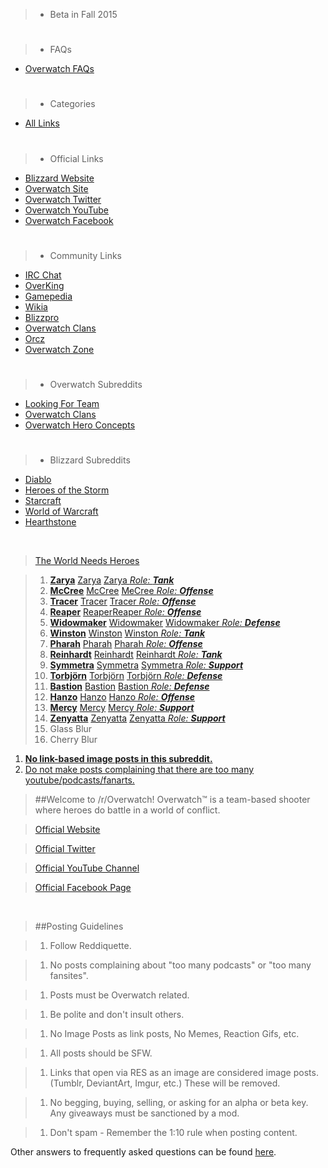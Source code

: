 > + Beta in Fall 2015

> #

> * FAQs
* [Overwatch FAQs](http://www.reddit.com/r/Overwatch/wiki/faq)

> #
> + Categories
+ [All Links](/r/overwatch)

> #

> * Official Links
* [Blizzard Website](http://blizzard.com/)
* [Overwatch Site](http://us.battle.net/overwatch/en/)
* [Overwatch Twitter](http://www.twitter.com/playoverwatch)
* [Overwatch YouTube](http://www.youtube.com/playoverwatch)
* [Overwatch Facebook](http://www.facebook.com/playoverwatch)

> #

> * Community Links
* [IRC Chat](http://webchat.freenode.net/?channels=%23Overwatch&amp;uio=d4)
* [OverKing](http://owking.com/)
* [Gamepedia](http://overwatch.gamepedia.com/Overwatch_Wiki)
* [Wikia](http://overwatch.wikia.com/wiki/Overwatch_Wiki)
* [Blizzpro](http://overwatch.blizzpro.com/)
* [Overwatch Clans](http://overwatchclans.net/)
* [Orcz](http://orcz.com/Category:Overwatch_Wiki)
* [Overwatch Zone](http://www.Overwatch.Zone)

> #

> * Overwatch Subreddits
* [Looking For Team](/r/overwatchlft)
* [Overwatch Clans](/r/OverwatchClans)
* [Overwatch Hero Concepts](/r/OverwatchHeroConcepts)

> #

> * Blizzard Subreddits
* [Diablo](/r/diablo)
* [Heroes of the Storm](/r/heroesofthestorm)
* [Starcraft](/r/starcraft)
* [World of Warcraft](/r/wow)
* [Hearthstone](/r/hearthstone )

&nbsp;

> [The World Needs Heroes](http://battle.net/overwatch/heroes#)

> 1. [**Zarya**](http://bit.ly/ow-zarya) [Zarya](http://bit.ly/ow-zarya) [Zarya *Role: __Tank__*](http://bit.ly/ow-zarya#tank) 
> 1. [**McCree**](http://bit.ly/ow-mccree) [McCree](http://bit.ly/ow-mccree) [M~~c~~Cree *Role: __Offense__*](http://bit.ly/ow-mccree#offense)
> 1. [**Tracer**](http://bit.ly/ow-tracer) [Tracer](http://bit.ly/ow-tracer) [Tracer *Role: __Offense__*](http://bit.ly/ow-tracer#offense)
> 1. [**Reaper**](http://bit.ly/ow-reaper) [Reaper](http://bit.ly/ow-reaper)[Reaper *Role: __Offense__*](http://bit.ly/ow-reaper#offense)
> 1. [**Widowmaker**](http://bit.ly/ow-widowmaker) [Widowmaker](http://bit.ly/ow-widowmaker) [Widowmaker *Role: __Defense__*](http://bit.ly/ow-widowmaker#defense)
> 1. [**Winston**](http://bit.ly/ow-winston) [Winston](http://bit.ly/ow-winston) [Winston *Role: __Tank__*](http://bit.ly/ow-winston#tank)
> 1. [**Pharah**](http://bit.ly/ow-pharah) [Pharah](http://bit.ly/ow-pharah) [Pharah *Role: __Offense__*](http://bit.ly/ow-pharah#offense)
> 1. [**Reinhardt**](http://bit.ly/ow-reinhardt) [Reinhardt](http://bit.ly/ow-reinhardt) [Reinhardt *Role: __Tank__*](http://bit.ly/ow-reinhardt#tank)
> 1. [**Symmetra**](http://bit.ly/ow-symmetra) [Symmetra](http://bit.ly/ow-symmetra) [Symmetra *Role: __Support__*](http://bit.ly/ow-symmetra#support)
> 1. [**Torbjörn**](http://bit.ly/ow-torbjorn) [Torbjörn](http://bit.ly/ow-torbjorn) [Torbjörn *Role: __Defense__*](http://bit.ly/ow-torbjorn#defense) 
> 1. [**Bastion**](http://bit.ly/ow-bastion) [Bastion](http://bit.ly/ow-bastion) [Bastion *Role: __Defense__*](http://bit.ly/ow-bastion#defense) 
> 1. [**Hanzo**](http://bit.ly/ow-hanzo) [Hanzo](http://bit.ly/ow-hanzo) [Hanzo *Role: __Offense__*](http://bit.ly/ow-hanzo#offense) 
> 1. [**Mercy**](http://bit.ly/ow-mercy) [Mercy](http://bit.ly/ow-mercy) [Mercy *Role: __Support__*](http://bit.ly/ow-mercy#support) 
> 1. [**Zenyatta**](http://bit.ly/ow-zenyatta) [Zenyatta](http://bit.ly/ow-zenyatta) [Zenyatta *Role: __Support__*](http://bit.ly/ow-zenyatta#support) 
> 1. Glass Blur
> 1. Cherry Blur

1. **[No link-based image posts in this subreddit.](/r/overwatch)**
2. [Do not make posts complaining that there are too many youtube/podcasts/fanarts.](/r/overwatch)


>##Welcome to /r/Overwatch!
>Overwatch&trade; is a team-based shooter where heroes do battle in a world of conflict.

>[Official Website](http://www.playoverwatch.com) 

>[Official Twitter](http://www.twitter.com/playoverwatch) 

>[Official YouTube Channel](http://www.youtube.com/playoverwatch) 

>[Official Facebook Page](http://www.facebook.com/playoverwatch)

&nbsp;

> ##Posting Guidelines

> 1. Follow Reddiquette.

> 1. No posts complaining about "too many podcasts" or "too many fansites".

> 1. Posts must be Overwatch related.

> 1. Be polite and don't insult others.

> 1. No Image Posts as link posts, No Memes, Reaction Gifs, etc. 

> 1. All posts should be SFW.

> 1. Links that open via RES as an image are considered image posts. (Tumblr, DeviantArt, Imgur, etc.) These will be removed.

> 1. No begging, buying, selling, or asking for an alpha or beta key. Any giveaways must be sanctioned by a mod.

> 1. Don't spam - Remember the 1:10 rule when posting content.

Other answers to frequently asked questions can be found [here](http://www.reddit.com/r/Overwatch/wiki/faq).